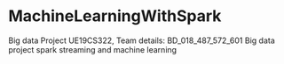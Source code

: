 # MachineLearningWithSpark
Big data Project UE19CS322, Team details: BD_018_487_572_601
Big data project
spark streaming and machine learning

